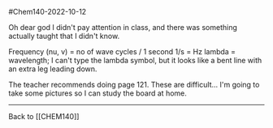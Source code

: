 #Chem140-2022-10-12

Oh dear god I didn't pay attention in class, and there was something actually taught that I didn't know.

Frequency (nu, v) = no of wave cycles / 1 second
1/s = Hz
lambda = wavelength; I can't type the lambda symbol, but it looks like a bent line with an extra leg leading down.

The teacher recommends doing page 121.  These are difficult...  I'm going to take some pictures so I can study the board at home.

---
Back to [[CHEM140]]